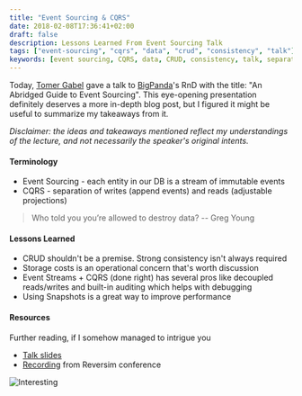 ```yaml
---
title: "Event Sourcing & CQRS"
date: 2018-02-08T17:36:41+02:00
draft: false
description: Lessons Learned From Event Sourcing Talk
tags: ["event-sourcing", "cqrs", "data", "crud", "consistency", "talk"]
keywords: [event sourcing, CQRS, data, CRUD, consistency, talk, separation]
---
```

Today, [Tomer Gabel](@tomerg) gave a talk to [BigPanda](https://bigpanda.io/)'s RnD with the title: "An Abridged Guide to
Event Sourcing".
This eye-opening presentation definitely deserves a more in-depth blog post, but I figured it might be
useful to summarize my takeaways from it.

_Disclaimer: the ideas and takeaways mentioned reflect my understandings of the lecture, and not necessarily the speaker's original intents._

#### Terminology
* Event Sourcing - each entity in our DB is a stream of immutable events
* CQRS - separation of writes (append events) and reads (adjustable projections)

> Who told you you’re allowed to destroy data?
-- Greg Young

#### Lessons Learned
* CRUD shouldn't be a premise. Strong consistency isn't always required
* Storage costs is an operational concern that's worth discussion
* Event Streams + CQRS (done right) has several pros like decoupled reads/writes and built-in
  auditing which helps with debugging
* Using Snapshots is a great way to improve performance

#### Resources
Further reading, if I somehow managed to intrigue you

* [Talk slides](/event_sourcing_slides.pdf)
* [Recording](https://youtu.be/AvRnY9pDmSw) from Reversim conference

![Interesting](https://media.giphy.com/media/eKDp7xvUdbCrC/giphy.gif)
